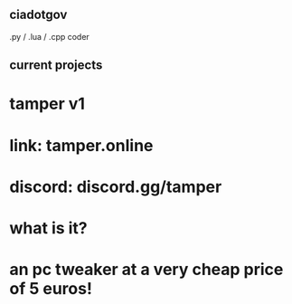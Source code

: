 ## ciadotgov

.py / .lua / .cpp coder
## current projects
# tamper v1
# link: tamper.online
# discord: discord.gg/tamper
# what is it?
# an pc tweaker at a very cheap price of 5 euros!
